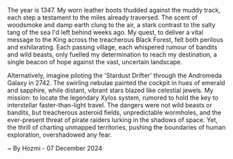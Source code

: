 
The year is 1347.  My worn leather boots thudded against the muddy track, each step a testament to the miles already traversed.  The scent of woodsmoke and damp earth clung to the air, a stark contrast to the salty tang of the sea I'd left behind weeks ago.  My quest, to deliver a vital message to the King across the treacherous Black Forest, felt both perilous and exhilarating.  Each passing village, each whispered rumour of bandits and wild beasts, only fuelled my determination to reach my destination, a single beacon of hope against the vast, uncertain landscape.

Alternatively, imagine piloting the 'Stardust Drifter' through the Andromeda Galaxy in 2742.  The swirling nebulae painted the cockpit in hues of emerald and sapphire, while distant, vibrant stars blazed like celestial jewels. My mission: to locate the legendary Xylos system, rumored to hold the key to interstellar faster-than-light travel. The dangers were not wild beasts or bandits, but treacherous asteroid fields, unpredictable wormholes, and the ever-present threat of pirate raiders lurking in the shadows of space. Yet, the thrill of charting unmapped territories, pushing the boundaries of human exploration, overshadowed any fear.

~ By Hozmi - 07 December 2024

